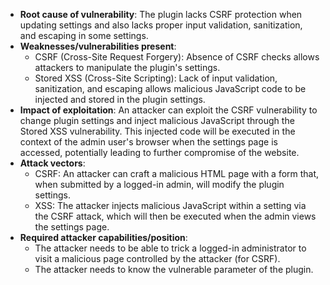 - **Root cause of vulnerability**: The plugin lacks CSRF protection when updating settings and also lacks proper input validation, sanitization, and escaping in some settings.
- **Weaknesses/vulnerabilities present**:
  - CSRF (Cross-Site Request Forgery): Absence of CSRF checks allows attackers to manipulate the plugin's settings.
  - Stored XSS (Cross-Site Scripting): Lack of input validation, sanitization, and escaping allows malicious JavaScript code to be injected and stored in the plugin settings.
- **Impact of exploitation**: An attacker can exploit the CSRF vulnerability to change plugin settings and inject malicious JavaScript through the Stored XSS vulnerability. This injected code will be executed in the context of the admin user's browser when the settings page is accessed, potentially leading to further compromise of the website.
- **Attack vectors**:
  - CSRF: An attacker can craft a malicious HTML page with a form that, when submitted by a logged-in admin, will modify the plugin settings.
  - XSS: The attacker injects malicious JavaScript within a setting via the CSRF attack, which will then be executed when the admin views the settings page.
- **Required attacker capabilities/position**:
  - The attacker needs to be able to trick a logged-in administrator to visit a malicious page controlled by the attacker (for CSRF).
  - The attacker needs to know the vulnerable parameter of the plugin.
